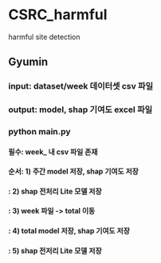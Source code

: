 # CSRC_harmful
harmful site detection

## Gyumin
### input: dataset/week 데이터셋 csv 파일
### output: model, shap 기여도 excel 파일

### python main.py

#### 필수: week_ 내 csv 파일 존재

#### 순서: 1) 주간 model 저장, shap 기여도 저장
####     : 2) shap 전처리 Lite 모델 저장
####     : 3) week 파일 -> total 이동
####     : 4) total model 저장, shap 기여도 저장
####     : 5) shap 전저리 Lite 모델 저장